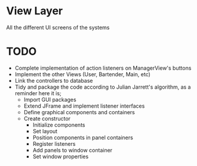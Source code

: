View Layer
==========

All the different UI screens of the systems
 
TODO
====
 * Complete implementation of action listeners on ManagerView's buttons
 * Implement the other Views (User, Bartender, Main, etc)
 * Link the controllers to database
 * Tidy and package the code according to Julian Jarrett's algorithm, as a reminder here it is;
	* Import GUI packages
	* Extend JFrame and implement listener interfaces
	* Define graphical components and containers
	* Create constructor
		- Initialize components
		- Set layout
		- Position components in panel containers
		- Register listeners
		- Add panels to window container
		- Set window properties